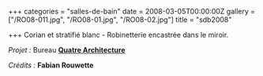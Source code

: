 +++
categories = "salles-de-bain"
date = 2008-03-05T00:00:00Z
gallery = ["/RO08-011.jpg", "/RO08-01.jpg", "/RO08-02.jpg"]
title = "sdb2008"

+++
Corian et stratifié blanc - Robinetterie encastrée dans le miroir.

_Projet :_ Bureau <a target="_blank" href="http://www.quatre.eu/"><strong>Quatre Architecture</strong></a>

_Crédits :_ **Fabian Rouwette**